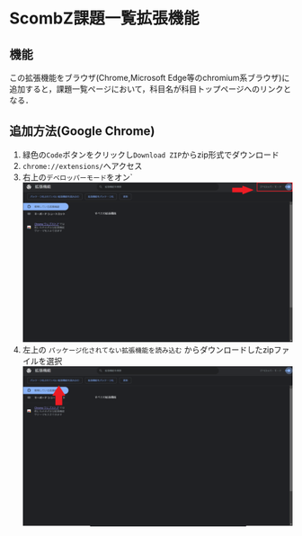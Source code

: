 # ScombZ課題一覧拡張機能

## 機能
この拡張機能をブラウザ(Chrome,Microsoft Edge等のchromium系ブラウザ)に追加すると，課題一覧ページにおいて，科目名が科目トップページへのリンクとなる．
## 追加方法(Google Chrome)
1. 緑色の`Code`ボタンをクリックし`Download ZIP`からzip形式でダウンロード
2. `chrome://extensions/`へアクセス
3. 右上の`デベロッパーモード`をオン`<center><img src="image\TurnOnDevMode.png" width=500 /><center/>
4. 左上の `パッケージ化されてない拡張機能を読み込む` からダウンロードしたzipファイルを選択<center><img src="image\importZIP.png" width=500 /><center/>